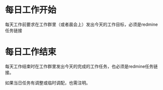 # 每日工作开始

每天工作前要求在工作群里（或者晨会上）发出今天的工作目标，必须是redmine任务链接



# 每日工作结束

每天工作结束时在工作群里发出今天的完成的工作任务，也必须是redmine任务链接。

如果当日任务有调整或临时调配，也需注明。

